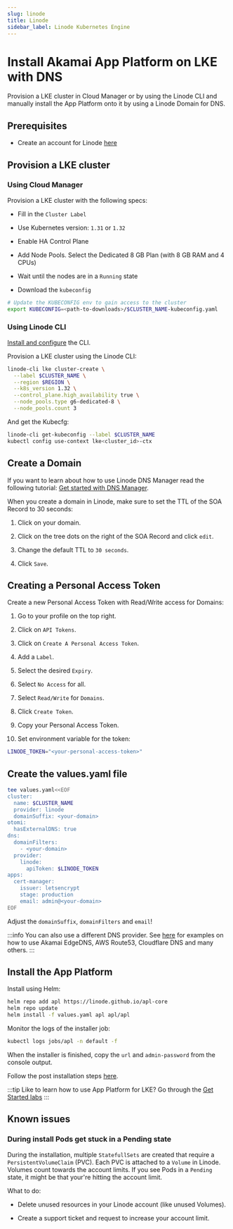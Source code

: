 ```yaml
---
slug: linode
title: Linode
sidebar_label: Linode Kubernetes Engine
---
```


# Install Akamai App Platform on LKE with DNS

Provision a LKE cluster in Cloud Manager or by using the Linode CLI and manually install the App Platform onto it by using a Linode Domain for DNS.

## Prerequisites

- Create an account for Linode [here](https://cloud.linode.com/)

## Provision a LKE cluster

### Using Cloud Manager

Provision a LKE cluster with the following specs:

- Fill in the `Cluster Label`

- Use Kubernetes version: `1.31` or `1.32`

- Enable HA Control Plane

- Add Node Pools. Select the Dedicated 8 GB Plan (with 8 GB RAM and 4 CPUs)

- Wait until the nodes are in a `Running` state

- Download the `kubeconfig`

```bash
# Update the KUBECONFIG env to gain access to the cluster
export KUBECONFIG=<path-to-downloads>/$CLUSTER_NAME-kubeconfig.yaml
```

### Using Linode CLI

[Install and configure](https://techdocs.akamai.com/cloud-computing/docs/install-and-configure-the-cli) the CLI.

Provision a LKE cluster using the Linode CLI:

```bash
linode-cli lke cluster-create \
  --label $CLUSTER_NAME \
  --region $REGION \
  --k8s_version 1.32 \
  --control_plane.high_availability true \
  --node_pools.type g6-dedicated-8 \
  --node_pools.count 3
```

And get the Kubecfg:

```bash
linode-cli get-kubeconfig --label $CLUSTER_NAME
kubectl config use-context lke<cluster_id>-ctx
```

## Create a Domain

If you want to learn about how to use Linode DNS Manager read the following tutorial: [Get started with DNS Manager](https://techdocs.akamai.com/cloud-computing/docs/getting-started-with-dns-manager).

When you create a domain in Linode, make sure to set the TTL of the SOA Record to 30 seconds:

1. Click on your domain.

2. Click on the tree dots on the right of the SOA Record and click `edit`.

3. Change the default TTL to `30 seconds`.

4. Click `Save`.

## Creating a Personal Access Token

Create a new Personal Access Token with Read/Write access for Domains:

1. Go to your profile on the top right.

2. Click on `API Tokens`.

3. Click on `Create A Personal Access Token`.

4. Add a `Label`.

5. Select the desired `Expiry`.

6. Select `No Access` for all.

7. Select `Read/Write` for `Domains`.

8. Click `Create Token`.

9. Copy your Personal Access Token.

10. Set environment variable for the token:

```bash
LINODE_TOKEN="<your-personal-access-token>"
```

## Create the values.yaml file

```bash
tee values.yaml<<EOF
cluster:
  name: $CLUSTER_NAME
  provider: linode
  domainSuffix: <your-domain>
otomi:
  hasExternalDNS: true
dns:
  domainFilters: 
    - <your-domain>
  provider:
    linode:
      apiToken: $LINODE_TOKEN
apps:
  cert-manager:
    issuer: letsencrypt
    stage: production
    email: admin@<your-domain>
EOF
```

Adjust the `domainSuffix`, `domainFilters` and `email`!

:::info
You can also use a different DNS provider. See [here](dns.md) for examples on how to use Akamai EdgeDNS, AWS Route53, Cloudflare DNS and many others.
:::

## Install the App Platform

Install using Helm:

```bash
helm repo add apl https://linode.github.io/apl-core
helm repo update
helm install -f values.yaml apl apl/apl
```

Monitor the logs of the installer job:

```bash
kubectl logs jobs/apl -n default -f
```

When the installer is finished, copy the `url` and `admin-password` from the console output.

Follow the post installation steps [here](post-install-steps.md).

:::tip
Like to learn how to use App Platform for LKE? Go through the [Get Started labs](../labs/labs-overview.md)
:::

## Known issues

### During install Pods get stuck in a Pending state

During the installation, multiple `StatefullSets` are created that require a `PersistentVolumeClaim` (PVC). Each PVC is attached to a `Volume` in Linode. Volumes count towards the account limits. If you see Pods in a `Pending` state, it might be that your're hitting the account limit.

What to do:

- Delete unused resources in your Linode account (like unused Volumes).

- Create a support ticket and request to increase your account limit.
